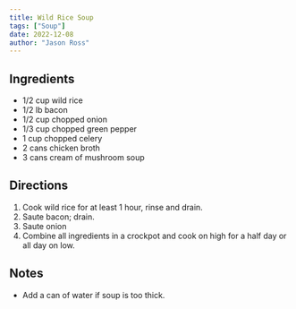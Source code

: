 ```yaml
---
title: Wild Rice Soup
tags: ["Soup"]
date: 2022-12-08
author: "Jason Ross"
---
```


## Ingredients

- 1/2 cup wild rice
- 1/2 lb bacon
- 1/2 cup chopped onion
- 1/3 cup chopped green pepper
- 1 cup chopped celery
- 2 cans chicken broth
- 3 cans cream of mushroom soup

## Directions

1. Cook wild rice for at least 1 hour, rinse and drain.
2. Saute bacon; drain.
3. Saute onion
4. Combine all ingredients in a crockpot and cook on high for a half day or all day on low.

## Notes

- Add a can of water if soup is too thick.
